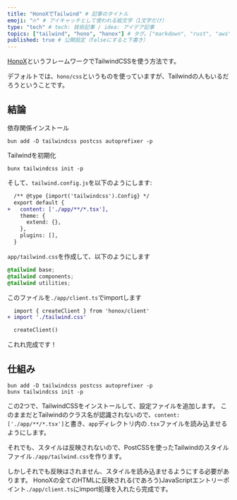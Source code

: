 ```yaml
---
title: "HonoXでTailwind" # 記事のタイトル
emoji: "🔥" # アイキャッチとして使われる絵文字（1文字だけ）
type: "tech" # tech: 技術記事 / idea: アイデア記事
topics: ["tailwind", "hono", "honox"] # タグ。["markdown", "rust", "aws"]のように指定する
published: true # 公開設定（falseにすると下書き）
---
```

[HonoX](https://github.com/honojs/honox)というフレームワークでTailwindCSSを使う方法です。

デフォルトでは、`hono/css`というものを使っていますが、Tailwindの人もいるだろうということです。

## 結論
依存関係インストール
```shell
bun add -D tailwindcss postcss autoprefixer -p
```
Tailwindを初期化
```shell
bunx tailwindcss init -p
```

そして、`tailwind.config.js`を以下のようにします:
```diff js:tailwind.config.js
  /** @type {import('tailwindcss').Config} */
  export default {
+   content: ['./app/**/*.tsx'],
    theme: {
      extend: {},
    },
    plugins: [],
  }
```

`app/tailwind.css`を作成して、以下のようにします
```css:app/tailwind.css
@tailwind base;
@tailwind components;
@tailwind utilities;
```

このファイルを`./app/client.ts`でimportします
```diff js:tailwind.config.js
  import { createClient } from 'honox/client'
+ import './tailwind.css'

  createClient()

```

これれ完成です！

## 仕組み
```shell
bun add -D tailwindcss postcss autoprefixer -p
bunx tailwindcss init -p
```
この2つで、TailwindCSSをインストールして、設定ファイルを追加します。
このままだとTailwindのクラス名が認識されないので、`content: ['./app/**/*.tsx']`と書き、`app`ディレクトリ内の`.tsx`ファイルを読み込ませるようにします。

それでも、スタイルは反映されないので、PostCSSを使ったTailwindのスタイルファイル`./app/tailwind.css`を作ります。

しかしそれでも反映はされません、スタイルを読み込ませるようにする必要があります。
HonoXの全てのHTMLに反映される(であろう)JavaScriptエントリーポイント`./app/client.ts`にimport処理を入れたら完成です。
